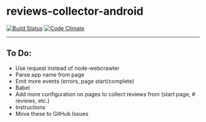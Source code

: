 # reviews-collector-android
[![Build Status](https://travis-ci.org/wbio/reviews-collector-android.svg?branch=master)](https://travis-ci.org/wbio/reviews-collector-android)
[![Code Climate](https://codeclimate.com/github/wbio/reviews-collector-android/badges/gpa.svg)](https://codeclimate.com/github/wbio/reviews-collector-android)

---

## To Do:

- Use request instead of node-webcrawler
- Parse app name from page
- Emit more events (errors, page start/complete)
- Babel
- Add more configuration on pages to collect reviews from (start page, # reviews, etc.)
- Instructions
- Move these to GitHub Issues
